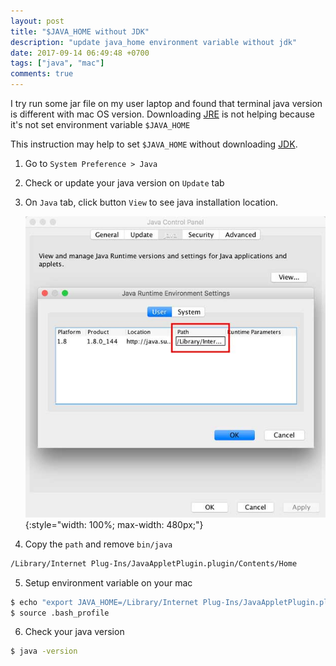 ```yaml
---
layout: post
title: "$JAVA_HOME without JDK"
description: "update java_home environment variable without jdk"
date: 2017-09-14 06:49:48 +0700
tags: ["java", "mac"]
comments: true
---
```


I try run some jar file on my user laptop and found that terminal java version is different with mac OS version. Downloading [JRE](http://www.oracle.com/technetwork/java/javase/downloads/index.html) is not helping because it's not set environment variable `$JAVA_HOME`

This instruction may help to set `$JAVA_HOME` without downloading [JDK](https://en.wikipedia.org/wiki/Java_Development_Kit).

1. Go to `System Preference > Java`
2. Check or update your java version on `Update` tab
3. On `Java` tab, click button `View` to see java installation location.

    ![java update location](/assets/java_update_location.jpg){:style="width: 100%; max-width: 480px;"}
4. Copy the `path` and remove `bin/java`
```bash
/Library/Internet Plug-Ins/JavaAppletPlugin.plugin/Contents/Home
```
5. Setup environment variable on your mac
```bash
$ echo "export JAVA_HOME=/Library/Internet Plug-Ins/JavaAppletPlugin.plugin/Contents/Home" >> ~/.bash_profile
$ source .bash_profile
```
6. Check your java version
```bash
$ java -version
```
